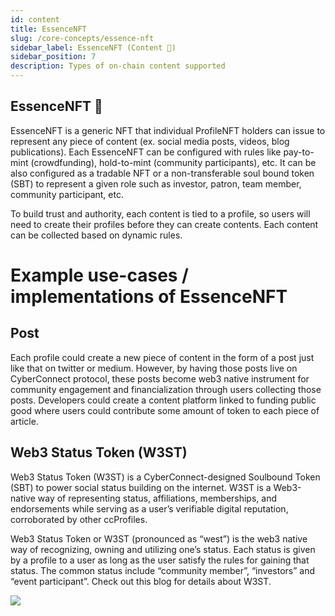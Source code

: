 ```yaml
---
id: content
title: EssenceNFT
slug: /core-concepts/essence-nft
sidebar_label: EssenceNFT (Content 📝)
sidebar_position: 7
description: Types of on-chain content supported
---
```


## EssenceNFT 📝

EssenceNFT is a generic NFT that individual ProfileNFT holders can issue to represent any piece of content (ex. social media posts, videos, blog publications). Each EssenceNFT can be configured with rules like pay-to-mint (crowdfunding), hold-to-mint (community participants), etc. It can be also configured as a tradable NFT or a non-transferable soul bound token (SBT) to represent a given role such as investor, patron, team member, community participant, etc.

To build trust and authority, each content is tied to a profile, so users will need to create their profiles before they can create contents. Each content can be collected based on dynamic rules.

# Example use-cases / implementations of EssenceNFT

## Post

Each profile could create a new piece of content in the form of a post just like that on twitter or medium. However, by having those posts live on CyberConnect protocol, these posts become web3 native instrument for community engagement and financialization through users collecting those posts. Developers could create a content platform linked to funding public good where users could contribute some amount of token to each piece of article.

## Web3 Status Token (W3ST)

Web3 Status Token (W3ST) is a CyberConnect-designed Soulbound Token (SBT) to power social status building on the internet. W3ST is a Web3-native way of representing status, affiliations, memberships, and endorsements while serving as a user’s verifiable digital reputation, corroborated by other ccProfiles.

Web3 Status Token or W3ST (pronounced as “west”) is the web3 native way of recognizing, owning and utilizing one’s status. Each status is given by a profile to a user as long as the user satisfy the rules for gaining that status. The common status include “community member”, “investors” and “event participant”. Check out this blog for details about W3ST.

<img src="/img/v2/w3st.svg"/>
